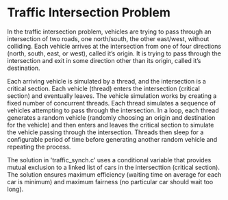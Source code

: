 # Traffic Intersection Problem

In the traffic intersection problem, vehicles are trying to pass through an intersection of two roads, one
north/south, the other east/west, without colliding. Each vehicle arrives at the intersection from one of four
directions (north, south, east, or west), called it’s origin. It is trying to pass through the intersection and
exit in some direction other than its origin, called it’s destination.

Each arriving vehicle is simulated by a thread, and the intersection is a critical section. Each vehicle (thread) enters the intersection (critical section) and eventually leaves. The vehicle simulation works by creating a fixed number of concurrent threads. Each thread simulates a sequence of vehicles attempting to pass through the intersection. In a loop, each thread generates a random vehicle (randomly choosing an origin and destination for the vehicle) and then enters and leaves the critical section to simulate the vehicle passing through the intersection. Threads then sleep for a configurable period of time before generating another random vehicle and repeating the process.

The solution in 'traffic_synch.c' uses a conditional variable that provides mutual exclusion to a linked list of cars in the intersecttion (critical section). The solution ensures maximum efficiency (waiting time on average for each car is minimum) and maximum fairness (no particular car should wait too long).